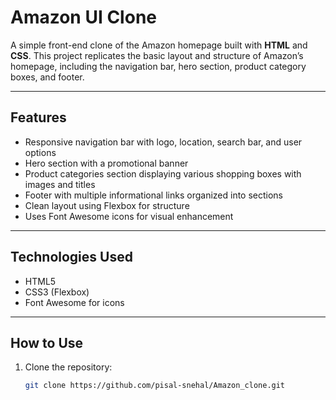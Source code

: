 # Amazon UI Clone

A simple front-end clone of the Amazon homepage built with **HTML** and **CSS**. This project replicates the basic layout and structure of Amazon’s homepage, including the navigation bar, hero section, product category boxes, and footer.

---

## Features

- Responsive navigation bar with logo, location, search bar, and user options  
- Hero section with a promotional banner  
- Product categories section displaying various shopping boxes with images and titles  
- Footer with multiple informational links organized into sections  
- Clean layout using Flexbox for structure  
- Uses Font Awesome icons for visual enhancement

---

## Technologies Used

- HTML5  
- CSS3 (Flexbox)  
- Font Awesome for icons

---

## How to Use

1. Clone the repository:  
   ```bash
   git clone https://github.com/pisal-snehal/Amazon_clone.git
